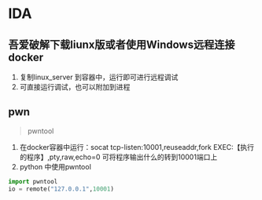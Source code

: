 # IDA

## 吾爱破解下载liunx版或者使用Windows远程连接docker

1. 复制linux_server 到容器中，运行即可进行远程调试
2. 可直接运行调试，也可以附加到进程



## pwn

> pwntool

1. 在docker容器中运行：socat tcp-listen:10001,reuseaddr,fork EXEC:【执行的程序】,pty,raw,echo=0 可将程序输出什么的转到10001端口上
2. python 中使用pwntool
```python
import pwntool
io = remote("127.0.0.1",10001) 
```

